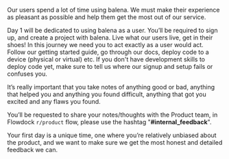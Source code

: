 Our users spend a lot of time using balena. We must make their experience as pleasant as possible and help them get the most out of our service. 

Day 1 will be dedicated to using balena as a user. You’ll be required to sign up, and create a project with balena. Live what our users live, get in their shoes! In this journey we need you to act exactly as a user would act. Follow our getting started guide, go through our docs, deploy code to a device (physical or virtual) etc. If you don't have development skills to deploy code yet, make sure to tell us where our signup and setup fails or confuses you.

It’s really important that you take notes of anything good or bad, anything that helped you and anything you found difficult, anything that got you excited and any flaws you found. 

You’ll be requested to share your notes/thoughts with the Product team, in Flowdock `r/product` flow, please use the hashtag "**#internal_feedback**".  

Your first day is a unique time, one where you’re relatively unbiased about the product, and we want to make sure we get the most honest and detailed feedback we can.